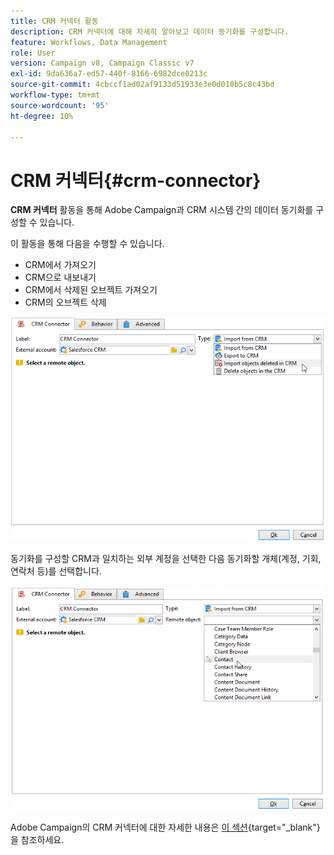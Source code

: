 ```yaml
---
title: CRM 커넥터 활동
description: CRM 커넥터에 대해 자세히 알아보고 데이터 동기화를 구성합니다.
feature: Workflows, Data Management
role: User
version: Campaign v8, Campaign Classic v7
exl-id: 9da636a7-ed57-440f-8166-6982dce0213c
source-git-commit: 4cbccf1ad02af9133d51933e3e0d010b5c8c43bd
workflow-type: tm+mt
source-wordcount: '95'
ht-degree: 10%

---
```


# CRM 커넥터{#crm-connector}

**CRM 커넥터** 활동을 통해 Adobe Campaign과 CRM 시스템 간의 데이터 동기화를 구성할 수 있습니다.

이 활동을 통해 다음을 수행할 수 있습니다.

* CRM에서 가져오기
* CRM으로 내보내기
* CRM에서 삭제된 오브젝트 가져오기
* CRM의 오브젝트 삭제

![](assets/crm_task_select_op.png)

동기화를 구성할 CRM과 일치하는 외부 계정을 선택한 다음 동기화할 개체(계정, 기회, 연락처 등)를 선택합니다.

![](assets/crm_task_select_obj.png)

Adobe Campaign의 CRM 커넥터에 대한 자세한 내용은 [이 섹션](https://experienceleague.adobe.com/docs/campaign/campaign-v8/connect/ac-crm/crm.html?lang=ko){target="_blank"}을 참조하세요.
